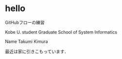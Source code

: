 # hello
GitHubフローの練習

Kobe U. student 
Graduate School of System Informatics

Name Takumi Kimura

最近は家に引きこもっています．

